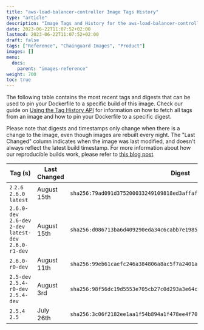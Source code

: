 ```yaml
---
title: "aws-load-balancer-controller Image Tags History"
type: "article"
description: "Image Tags and History for the aws-load-balancer-controller Chainguard Image"
date: 2023-06-22T11:07:52+02:00
lastmod: 2023-06-22T11:07:52+02:00
draft: false
tags: ["Reference", "Chainguard Images", "Product"]
images: []
menu:
  docs:
    parent: "images-reference"
weight: 700
toc: true
---
```


The following table contains the most recent tags and digests that can be used to pin your Dockerfile to a specific build of this image. Check our guide on [Using the Tag History API](/chainguard/chainguard-images/using-the-tag-history-api/) for information on how to fetch all tags from an image and how to pin your Dockerfile to a specific digest.

Please note that digests and timestamps only change when there is a change to the image, even though images are rebuilt every night. The "Last Changed" column indicates when the image was last modified, and doesn't always reflect the latest build timestamp. For more information about how our reproducible builds work, please refer to [this blog post](https://www.chainguard.dev/unchained/reproducing-chainguards-reproducible-image-builds).

| Tag (s)                                                    | Last Changed | Digest                                                                    |
|------------------------------------------------------------|--------------|---------------------------------------------------------------------------|
|  `2` `2.6` `2.6.0` `latest`                                | August 15th  | `sha256:79ad091d375200033249109818ed3affaff36ab6eb89791e233503701249c071` |
|  `2.6.0-dev` `2.6-dev` `2-dev` `latest-dev` `2.6.0-r1-dev` | August 15th  | `sha256:d086713ba6d409290eda34c6cabb7e1985135b6f71f6951f251b3bc4d2246131` |
|  `2.6.0-r0-dev`                                            | August 11th  | `sha256:99eb61caefc246a384806a8ac5f7a2401a443e402156961820d0d867dd8ba098` |
|  `2.5-dev` `2.5.4-r0-dev` `2.5.4-dev`                      | August 3rd   | `sha256:98f56dc19d5553e705cb27c0d293a3e64cd164e1a3a500bf0f5b1217c0b49846` |
|  `2.5.4` `2.5`                                             | July 26th    | `sha256:3c06f2182ee1aa1f54b894a1f478ee4f70fb9a22ab06e9b4a31b6a72609dfd39` |
